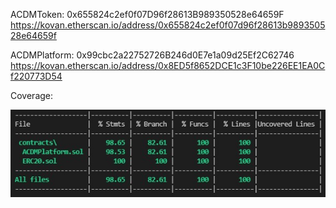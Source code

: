ACDMToken: 0x655824c2ef0f07D96f28613B989350528e64659F
https://kovan.etherscan.io/address/0x655824c2ef0f07d96f28613b989350528e64659f

ACDMPlatform: 0x99cbc2a22752726B246d0E7e1a09d25Ef2C62746
https://kovan.etherscan.io/address/0x8ED5f8652DCE1c3F10be226EE1EA0Cf220773D54


Coverage:



![alt text](coverage1.jpg)
